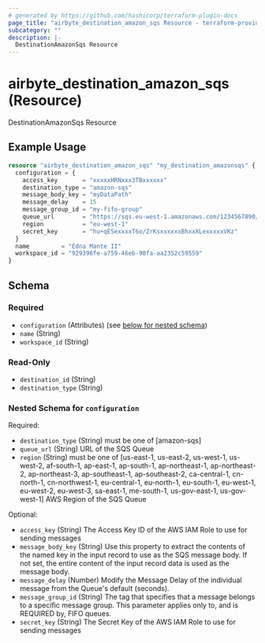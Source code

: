 ```yaml
---
# generated by https://github.com/hashicorp/terraform-plugin-docs
page_title: "airbyte_destination_amazon_sqs Resource - terraform-provider-airbyte"
subcategory: ""
description: |-
  DestinationAmazonSqs Resource
---
```


# airbyte_destination_amazon_sqs (Resource)

DestinationAmazonSqs Resource

## Example Usage

```terraform
resource "airbyte_destination_amazon_sqs" "my_destination_amazonsqs" {
  configuration = {
    access_key       = "xxxxxHRNxxx3TBxxxxxx"
    destination_type = "amazon-sqs"
    message_body_key = "myDataPath"
    message_delay    = 15
    message_group_id = "my-fifo-group"
    queue_url        = "https://sqs.eu-west-1.amazonaws.com/1234567890/my-example-queue"
    region           = "eu-west-1"
    secret_key       = "hu+qE5exxxxT6o/ZrKsxxxxxxBhxxXLexxxxxVKz"
  }
  name         = "Edna Mante II"
  workspace_id = "929396fe-a759-46eb-90fa-aa2352c59559"
}
```

<!-- schema generated by tfplugindocs -->
## Schema

### Required

- `configuration` (Attributes) (see [below for nested schema](#nestedatt--configuration))
- `name` (String)
- `workspace_id` (String)

### Read-Only

- `destination_id` (String)
- `destination_type` (String)

<a id="nestedatt--configuration"></a>
### Nested Schema for `configuration`

Required:

- `destination_type` (String) must be one of [amazon-sqs]
- `queue_url` (String) URL of the SQS Queue
- `region` (String) must be one of [us-east-1, us-east-2, us-west-1, us-west-2, af-south-1, ap-east-1, ap-south-1, ap-northeast-1, ap-northeast-2, ap-northeast-3, ap-southeast-1, ap-southeast-2, ca-central-1, cn-north-1, cn-northwest-1, eu-central-1, eu-north-1, eu-south-1, eu-west-1, eu-west-2, eu-west-3, sa-east-1, me-south-1, us-gov-east-1, us-gov-west-1]
AWS Region of the SQS Queue

Optional:

- `access_key` (String) The Access Key ID of the AWS IAM Role to use for sending  messages
- `message_body_key` (String) Use this property to extract the contents of the named key in the input record to use as the SQS message body. If not set, the entire content of the input record data is used as the message body.
- `message_delay` (Number) Modify the Message Delay of the individual message from the Queue's default (seconds).
- `message_group_id` (String) The tag that specifies that a message belongs to a specific message group. This parameter applies only to, and is REQUIRED by, FIFO queues.
- `secret_key` (String) The Secret Key of the AWS IAM Role to use for sending messages



